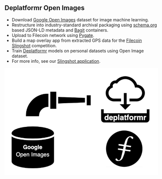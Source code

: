 ## Deplatformr Open Images
* Download [Google Open Images](https://storage.googleapis.com/openimages/web/index.html) dataset for image machine learning.
* Restructure into industry-standard archival packaging using [schema.org](https://schema.org/ImageObject) based JSON-LD metadata and [Bagit](https://tools.ietf.org/html/rfc8493) containers.
* Upload to Filecoin network using [Pygate](https://github.com/pygate/pygate-gRPC).
* Build a map overlay app from extracted GPS data for the [Filecoin Slingshot](https://slingshot.filecoin.io/) competition.
* Train [Deplatformr](https://deplatformr.com) models on personal datasets using Open Image dataset.
* For more info, see our [Slingshot application](https://github.com/deplatformr/slingshot/blob/master/participants/Deplatformr.md).

![image](website/assets/deplatformr-open-images.png)
